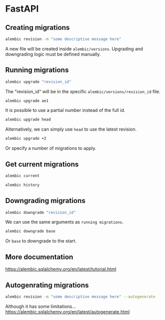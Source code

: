 # FastAPI

## Creating migrations
```bash
alembic revision -m "some descriptive message here"
```
A new file will be created inside `alembic/versions`. Upgrading and downgrading logic must be defined manually.

## Running migrations
```bash
alembic upgrade "revision_id"
```
The "revision_id" will be in the specific `alembic/versions/revision_id` file. 
```bash
alembic upgrade ae1
```
It is possible to use a partial number instead of the full id.
```bash
alembic upgrade head
```
Alternatively, we can simply use `head` to use the latest revision.
```bash
alembic upgrade +2
```
Or specify a number of migrations to apply.
## Get current migrations
```bash
alembic current
```
```bash
alembic history
```

## Downgrading migrations
```bash
alembic downgrade "revision_id"
```
We can use the same arguments as `running migrations`.
```bash
alembic downgrade base
```
Or `base` to downgrade to the start.

## More documentation
https://alembic.sqlalchemy.org/en/latest/tutorial.html

## Autogenrating migrations
```bash
alembic revision -m "some descriptive message here" --autogenerate
```
Although it has some limitations... 
https://alembic.sqlalchemy.org/en/latest/autogenerate.html